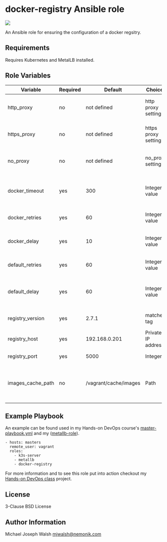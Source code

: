 # docker-registry Ansible role

![](https://github.com/nemonik/docker-registry-role/workflows/Basic%20role%20syntax%20check/badge.svg)

An Ansible role for ensuring the configuration of a docker regsitry.

## Requirements

Requires Kubernetes and MetalLB installed.

## Role Variables

| Variable                | Required | Default               | Choices             | Comments                                         |
|-------------------------|----------|-----------------------|---------------------|--------------------------------------------------|
| http_proxy              | no       | not defined           | http proxy setting  | patches registry image for http_proxy            |
| https_proxy             | no       | not defined           | https proxy setting | patches registry image for https_proxy           |
| no_proxy                | no       | not defined           | no_proxy setting    | patches registry image for no_proxy              |
| docker_timeout          | yes      | 300                   | Integer value       | number of seconds before docker pull timeout     |
| docker_retries          | yes      | 60                    | Integer value       | number of tries for docker pull                  |
| docker_delay            | yes      | 10                    | Integer value       | delay in seconds between pull retries            |
| default_retries         | yes      | 60                    | Integer value       | default number of retries                        |
| default_delay           | yes      | 60                    | Integer value       | default delay in seconds between retries         |
| registry_version        | yes      | 2.7.1                 | matches tag         | docker registry version                          |
| registry_host           | yes      | 192.168.0.201         | Private IP address  | IP address of the registry                       |
| registry_port           | yes      | 5000                  | Integer             | Port for the registry                            |
| images_cache_path       | no       | /vagrant/cache/images | Path                | Path to folder used to cache saved Docker images |

## Example Playbook

An example can be found used in my Hands-on DevOps course's [master-playbook.yml](https://github.com/nemonik/hands-on-DevOps/blob/master/ansible/master-playbook.yml) and my ([metallb-role](https://github.com/nemonik/metallb-role)).

```
- hosts: masters
  remote_user: vagrant
  roles:
    - k3s-server
    - metallb
    - docker-registry
```

For more information and to see this role put into action checkout my [Hands-on DevOps class](https://github.com/nemonik/hands-on-DevOps) project.

## License

3-Clause BSD License

## Author Information

Michael Joseph Walsh <mjwalsh@nemonik.com>

